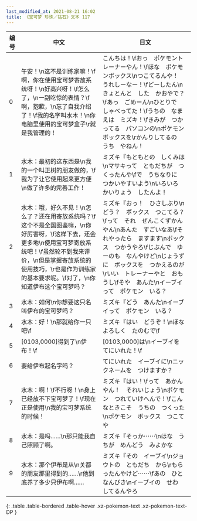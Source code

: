 ```yaml
---
last_modified_at: 2021-08-21 16:02
title: 《宝可梦 珍珠／钻石》文本 117
---
```

| 编号 | 中文 | 日文 |
| ---- | ---- | ---- |
| 0 | 午安！\n这不是训练家嘛！\f啊，你在使用宝可梦寄放系统呀！\n好高兴呀！\f怎么了，\n一副吃惊的表情？\f啊，抱歉，\n忘了自我介绍了！\f我的名字叫水木！\n你电脑里使用的宝可梦盒子\r就是我管理的！ | こんちは！\fおっ　ポケモントレーナーやん！\fほな　ポケモンボックス\nつこてるんや！　うれしーなー！\fどーしたん\nきょとんと　した　かおやで？\fあっ　ごめーん\nひとりで　しゃべってた！\fうちの　なまえは　ミズキ！\fきみが　つかってる　パソコンの\nポケモン　ボックスを\rかんりしてるの　うち　やねん！ |
| 1 | 水木：最初的这东西是\n我的一个叫正树的朋友做的，\f我为了让它使用起来更方便\n做了许多的完善工作！ | ミズキ『もともとの　しくみは\nマサキって　ともだちが　つくったんや\fで　うちなりに　つかいやすいよう\nいろいろ　かいりょう　したんよ！ |
| 2 | 水木：哦，好久不见！\n怎么了？还在用寄放系统吗？\f这个不是全国图鉴嘛，\n你好厉害呀，\f这样下去，还会更多地\n使用宝可梦寄放系统吧！\f虽然轮不到我来评价，\n但是掌握寄放系统的使用技巧，\r也是作为训练家的基本要求呢。\f对了，\n你知道伊布这个宝可梦吗？ | ミズキ『おっ！　ひさしぶり\nどう？　ボックス　つこてる？\fって　それ　ぜんこくずかん　やん\nあんた　すごいなあ\fそれやったら　ますます\nボックス　つかうやろ\fじぶんで　ゆーのも　なんやけど\nじょうずに　ボックスを　つかえるのが\rいい　トレーナーやと　おもうし\fそや　あんた\nイーブイって　ポケモン　いる？ |
| 3 | 水木：如何\n你想要这只名叫伊布的宝可梦吗？ | ミズキ『どう　あんた\nイーブイって　ポケモン　いる？ |
| 4 | 水木：好！\n那就给你一只吧\f | ミズキ『はい　どうぞ！\nほな　よろしく　たのむで\f |
| 5 | [0103,0000]得到了\n伊布！\f | [0103,0000]は\nイーブイを　てにいれた！\f |
| 6 | 要给伊布起名字吗？ | てにいれた　イーブイに\nニックネームを　つけますか？ |
| 7 | 水木：啊！\f不行呀！\n身上已经放不下宝可梦了！\f现在正是使用\n我的宝可梦系统的时候！ | ミズキ『はい！\fって　あかんやん！　それいじょう\nポケモン　つれていけへんで！\fこんなときこそ　うちの　つくった\nポケモン　ボックス　つこてや |
| 8 | 水木：是吗……\n那只能我自己照顾了啊。 | ミズキ『そっか⋯⋯\nほな　うちが　めんどう　みよかな |
| 9 | 水木：那个伊布是从\n关都的朋友那里得到的……\r他到底养了多少只伊布啊…… | ミズキ『その　イーブイ\nジョウトの　ともだち　から\rもらったんやけど⋯⋯\fあの　ひと　なんびき\nイーブイの　せわ　してるんやろ |
{: .table .table-bordered .table-hover .xz-pokemon-text .xz-pokemon-text-DP }